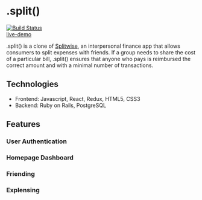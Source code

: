 # .split()
[![Build Status](https://app.travis-ci.com/dannyjwpark/split.svg?branch=main)](https://app.travis-ci.com/github/dannyjwpark/split)    
[live-demo](https://splitsplit.herokuapp.com/)

.split() is a clone of [Splitwise](https://www.splitwise.com/), an interpersonal finance app that allows consumers to split expenses with friends. If a group needs to share the cost of a particular bill, .split() ensures that anyone who pays is reimbursed the correct amount and with a minimal number of transactions. 


## Technologies
- Frontend: Javascript, React, Redux, HTML5, CSS3
- Backend: Ruby on Rails, PostgreSQL


## Features

### User Authentication
### Homepage Dashboard
### Friending
### Explensing


